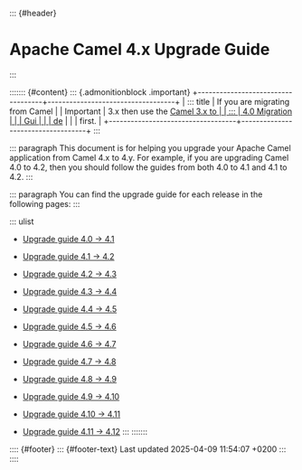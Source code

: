 ::: {#header}
# Apache Camel 4.x Upgrade Guide
:::

::::::: {#content}
::: {.admonitionblock .important}
+-----------------------------------+-----------------------------------+
| ::: title                         | If you are migrating from Camel   |
| Important                         | 3.x then use the [Camel 3.x to    |
| :::                               | 4.0 Migration                     |
|                                   | Gui                               |
|                                   | de](camel-4-migration-guide.html) |
|                                   | first.                            |
+-----------------------------------+-----------------------------------+
:::

::: paragraph
This document is for helping you upgrade your Apache Camel application
from Camel 4.x to 4.y. For example, if you are upgrading Camel 4.0 to
4.2, then you should follow the guides from both 4.0 to 4.1 and 4.1 to
4.2.
:::

::: paragraph
You can find the upgrade guide for each release in the following pages:
:::

::: ulist
- [Upgrade guide 4.0 → 4.1](camel-4x-upgrade-guide-4_1.html)

- [Upgrade guide 4.1 → 4.2](camel-4x-upgrade-guide-4_2.html)

- [Upgrade guide 4.2 → 4.3](camel-4x-upgrade-guide-4_3.html)

- [Upgrade guide 4.3 → 4.4](camel-4x-upgrade-guide-4_4.html)

- [Upgrade guide 4.4 → 4.5](camel-4x-upgrade-guide-4_5.html)

- [Upgrade guide 4.5 → 4.6](camel-4x-upgrade-guide-4_6.html)

- [Upgrade guide 4.6 → 4.7](camel-4x-upgrade-guide-4_7.html)

- [Upgrade guide 4.7 → 4.8](camel-4x-upgrade-guide-4_8.html)

- [Upgrade guide 4.8 → 4.9](camel-4x-upgrade-guide-4_9.html)

- [Upgrade guide 4.9 → 4.10](camel-4x-upgrade-guide-4_10.html)

- [Upgrade guide 4.10 → 4.11](camel-4x-upgrade-guide-4_11.html)

- [Upgrade guide 4.11 → 4.12](camel-4x-upgrade-guide-4_12.html)
:::
:::::::

:::: {#footer}
::: {#footer-text}
Last updated 2025-04-09 11:54:07 +0200
:::
::::
